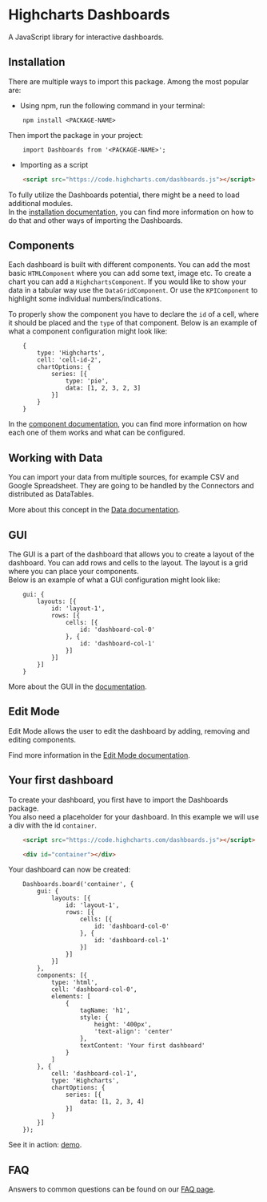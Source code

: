 # Highcharts Dashboards #
A JavaScript library for interactive dashboards.

## Installation
There are multiple ways to import this package.
Among the most popular are:
* Using npm, run the following command in your terminal:
``` Shell
    npm install <PACKAGE-NAME>
```
Then import the package in your project:
``` JS
    import Dashboards from '<PACKAGE-NAME>';
```
* Importing as a script
``` HTML
    <script src="https://code.highcharts.com/dashboards.js"></script>
```

To fully utilize the Dashboards potential, there might be a need to load additional modules.  
In the [installation documentation](https://highcharts.com/docs/dashboards/installation), you can find more information on how to do that and other ways of importing the Dashboards.

## Components
Each dashboard is built with different components. You can add the most basic `HTMLComponent` where you can add some text, image etc.
To create a chart you can add a `HighchartsComponent`. If you would like to show your data in a tabular way use the `DataGridComponent`. Or use the `KPIComponent` to highlight some individual numbers/indications.

To properly show the component you have to declare the `id` of a cell, where it should be placed and the `type` of that component.
Below is an example of what a component configuration might look like:
``` JS
    {
        type: 'Highcharts',
        cell: 'cell-id-2',
        chartOptions: {
            series: [{
                type: 'pie',
                data: [1, 2, 3, 2, 3]
            }]
        }
    }
```
In the [component documentation](https://highcharts.com/docs/dashboards/types-of-components), you can find more information on how each one of them works and what can be configured.

## Working with Data

You can import your data from multiple sources, for example CSV and Google Spreadsheet. They are going to be handled by the Connectors and distributed as DataTables.  

More about this concept in the [Data documentation](https://highcharts.com/docs/dashboards/data).

## GUI
The GUI is a part of the dashboard that allows you to create a layout of the dashboard. You can add rows and cells to the layout. The layout is a grid where you can place your components.  
Below is an example of what a GUI configuration might look like:
``` JS
    gui: {
        layouts: [{
            id: 'layout-1',
            rows: [{
                cells: [{
                    id: 'dashboard-col-0'
                }, {
                    id: 'dashboard-col-1'
                }]
            }]
        }]
    }
```
More about the GUI in the [documentation](https://highcharts.com/docs/dashboards/gui).


## Edit Mode
Edit Mode allows the user to edit the dashboard by adding, removing and editing components.

Find more information in the [Edit Mode documentation](https://highcharts.com/docs/dashboards/edit-mode).

## Your first dashboard
To create your dashboard, you first have to import the Dashboards package.  
You also need a placeholder for your dashboard. In this example we will use a div with the id `container`.
``` HTML
    <script src="https://code.highcharts.com/dashboards.js"></script>

    <div id="container"></div>
```

Your dashboard can now be created:
``` JS
    Dashboards.board('container', {
        gui: {
            layouts: [{
                id: 'layout-1',
                rows: [{
                    cells: [{
                        id: 'dashboard-col-0'
                    }, {
                        id: 'dashboard-col-1'
                    }]
                }]
            }]
        },
        components: [{
            type: 'html',
            cell: 'dashboard-col-0',
            elements: [
                {
                    tagName: 'h1',
                    style: {
                        height: '400px',
                        'text-align': 'center'
                    },
                    textContent: 'Your first dashboard'
                }
            ]
        }, {
            cell: 'dashboard-col-1',
            type: 'Highcharts',
            chartOptions: {
                series: [{
                    data: [1, 2, 3, 4]
                }]
            }
        }]
    });
```

See it in action: [demo](https://jsfiddle.net/gh/get/library/pure/highcharts/highcharts/samples/dashboards/demo/your-first-dashboard).

## FAQ
Answers to common questions can be found on our [FAQ page](https://highcharts.com/docs/dashboards/frequently-asked-questions).